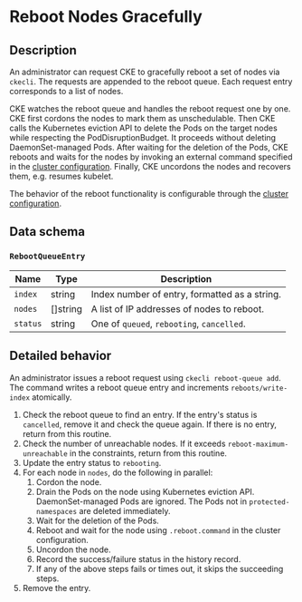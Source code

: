 Reboot Nodes Gracefully
======================

Description
-----------

An administrator can request CKE to gracefully reboot a set of nodes via `ckecli`.
The requests are appended to the reboot queue.
Each request entry corresponds to a list of nodes.

CKE watches the reboot queue and handles the reboot request one by one.
CKE first cordons the nodes to mark them as unschedulable.
Then CKE calls the Kubernetes eviction API to delete the Pods on the target nodes while respecting the PodDisruptionBudget.
It proceeds without deleting DaemonSet-managed Pods.
After waiting for the deletion of the Pods, CKE reboots and waits for the nodes by invoking an external command specified in the [cluster configuration](cluster.md#reboot).
Finally, CKE uncordons the nodes and recovers them, e.g. resumes kubelet.

The behavior of the reboot functionality is configurable through the [cluster configuration](cluster.md#reboot).


Data schema
-----------

### `RebootQueueEntry`

| Name     | Type     | Description                                   |
| -------- | -------- | --------------------------------------------- |
| `index`  | string   | Index number of entry, formatted as a string. |
| `nodes`  | []string | A list of IP addresses of nodes to reboot.    |
| `status` | string   | One of `queued`, `rebooting`, `cancelled`.    |


Detailed behavior
-----------------

An administrator issues a reboot request using `ckecli reboot-queue add`.
The command writes a reboot queue entry and increments `reboots/write-index` atomically.

1. Check the reboot queue to find an entry. If the entry's status is `cancelled`, remove it and check the queue again. If there is no entry, return from this routine.
2. Check the number of unreachable nodes. If it exceeds `reboot-maximum-unreachable` in the constraints, return from this routine.
3. Update the entry status to `rebooting`.
4. For each node in `nodes`, do the following in parallel:
   1. Cordon the node.
   2. Drain the Pods on the node using Kubernetes eviction API.  DaemonSet-managed Pods are ignored. The Pods not in `protected-namespaces` are deleted immediately.
   3. Wait for the deletion of the Pods.
   4. Reboot and wait for the node using `.reboot.command` in the cluster configuration.
   5. Uncordon the node.
   6. Record the success/failure status in the history record.
   7. If any of the above steps fails or times out, it skips the succeeding steps.
5. Remove the entry.


[LabelSelector]: https://kubernetes.io/docs/concepts/overview/working-with-objects/labels/#label-selectors
